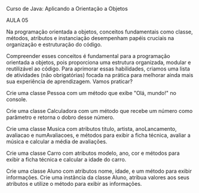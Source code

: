 Curso de Java: Aplicando a Orientação a Objetos

AULA 05

Na programação orientada a objetos, conceitos fundamentais como classe, métodos, atributos e instanciação desempenham papéis cruciais na organização e estruturação do código.

Compreender esses conceitos é fundamental para a programação orientada a objetos, pois proporciona uma estrutura organizada, modular e reutilizável ao código. Para aprimorar essas habilidades, criamos uma lista de atividades (não obrigatórias) focada na prática para melhorar ainda mais sua experiência de aprendizagem. Vamos praticar?

Crie uma classe Pessoa com um método que exibe "Olá, mundo!" no console.

Crie uma classe Calculadora com um método que recebe um número como parâmetro e retorna o dobro desse número.

Crie uma classe Musica com atributos titulo, artista, anoLancamento, avaliacao e numAvaliacoes, e métodos para exibir a ficha técnica, avaliar a música e calcular a média de avaliações.

Crie uma classe Carro com atributos modelo, ano, cor e métodos para exibir a ficha técnica e calcular a idade do carro.

Crie uma classe Aluno com atributos nome, idade, e um método para exibir informações. Crie uma instância da classe Aluno, atribua valores aos seus atributos e utilize o método para exibir as informações.

